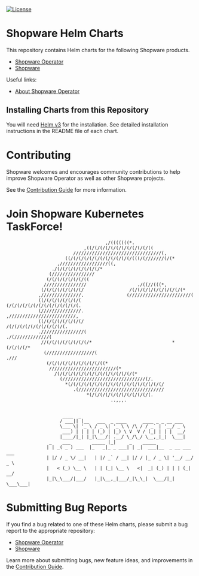 [![License](https://img.shields.io/badge/License-Apache%202.0-blue.svg)](https://opensource.org/licenses/Apache-2.0)

# Shopware Helm Charts

This repository contains Helm charts for the following Shopware products.

* [Shopware Operator](charts/shopware-operator/)
* [Shopware](charts/shopware/)

Useful links:
* [About Shopware Operator](https://github.com/shopware-redstone/shopware-operator)

## Installing Charts from this Repository

You will need [Helm v3](https://github.com/helm/helm) for the installation. See detailed installation instructions in the README file of each chart.

# Contributing

Shopware welcomes and encourages community contributions to help improve Shopware Operator as well as other Shopware projects.

See the [Contribution Guide](CONTRIBUTING.md) for more information.

# Join Shopware Kubernetes TaskForce!
```
                                     ,/(((((((*.
                             ,((/(/(/(/(/(/(/(/(/(/(/((
                         /////////////////////////////////(,
                      ((/(/(/(/(/(/(/(/(/(/(/(/(((/(///////(/(*
                   ,//////////////////((,
                 ./(/(/(/(/(/(/(/(/*
                (////////////////
               (/(/(/(/(/(/(/((
              ////////////////                   ./((//(((*,
             (/(/(/(/(/(/(/(/                 /(/(/(/(/(/(/(/(/(/(*
            ,///////////////.                (///////////////////////(
            ((/(/(/(/(/(/(/(                 (/(/(/(/(/(/(/(/(/(/(/(/(/(.
            (///////////////.                 ,/////////////////////////,
            ((/(/(/(/(/(/(/(/                     /(/(/(/(/(/(/(/(/(/(/(.
            .////////////////(                         ./(/////////////(
             //(/(/(/(/(/(/(/(/*                              *(/(/(/(/*
              (//////////////////(                                 .///
               (/(/(/(/(/(/(/(/(/(/((*
                /////////////////////////(*
                  /(/(/(/(/(/(/(/(/(/(/(/(/(/(/(*
                    (///////////////////////////////(/.
                      *(/(/(/(/(/(/(/(/(/(/(/(/(/(/(/(/(/(/
                         .(////////////////////////////////
                              *(/(/(/(/(/(/(/(/(/(/(/(.
                                       ..,,,.


                     ____  _
                    / ___|| |__   ___  _ ____      ____ _ _ __ ___
                    \___ \| '_ \ / _ \| '_ \ \ /\ / / _` | '__/ _ \
                     ___) | | | | (_) | |_) \ V  V / (_| | | |  __/
                    |____/|_| |_|\___/| .__/ \_/\_/ \__,_|_|  \___|
                _    ___        _____ |_|     _    _____
               | | _( _ ) ___  |_   _|_ _ ___| | _|  ___|__  _ __ ___ ___
               | |/ / _ \/ __|   | |/ _` / __| |/ / |_ / _ \| '__/ __/ _ \
               |   < (_) \__ \   | | (_| \__ \   <|  _| (_) | | | (_|  __/
               |_|\_\___/|___/   |_|\__,_|___/_|\_\_|  \___/|_|  \___\___|

```

# Submitting Bug Reports

If you find a bug related to one of these Helm charts, please submit a bug report to the appropriate repository:

* [Shopware Operator](https://github.com/shopware-redstone/shopware-operator/issues)
* [Shopware](https://github.com/shopware-redstone/helm-charts/issues)

Learn more about submitting bugs, new feature ideas, and improvements in the [Contribution Guide](CONTRIBUTING.md).
